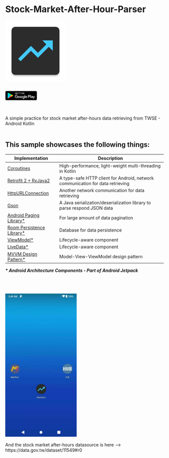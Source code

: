 # Stock-Market-After-Hour-Parser
[<img align="center" src ="app/src/main/res/mipmap-xxxhdpi/ic_app_icon.png">](https://play.google.com/store/apps/details?id=com.shigaga.makitonoto)<br>
<br>

[<img src="app/src/main/res/mipmap-xxxhdpi/googleplay_logo.png" width="20%" height="20%" align="center" valign="center">](https://play.google.com/store/apps/details?id=com.shigaga.makitonoto)<br>
<br>
<br>

A simple practice for stock market after-hours data retrieving from TWSE  - Android Kotlin
<br>
<br>

## This sample showcases the following things:

| Implementation | Description |
| --- | --- |
| [Coroutines](https://www.youtube.com/watch?v=BOHK_w09pVA) | High-performance, light-weight multi-threading in Kotlin |
| [Retrofit 2 + RxJava2](https://square.github.io/retrofit/) | A type-safe HTTP client for Android, network communication for data retrieving |
| [HttpURLConnection](https://developer.android.com/reference/java/net/HttpURLConnection) | Another network communication for data retrieving |
| [Gson](https://github.com/google/gson) | A Java serialization/deserialization library to parse respond JSON data |
| [Android Paging Library*](https://www.youtube.com/watch?v=QVMqCRs0BNA) | For large amount of data pagination |
| [Room Persistence Library*](https://www.youtube.com/watch?v=SKWh4ckvFPM) | Database for data persistence |
| [ViewModel*](https://www.youtube.com/watch?v=5qlIPTDE274&t=37s) | Lifecycle-aware component |
| [LiveData*](https://www.youtube.com/watch?v=OMcDk2_4LSk)| Lifecycle-aware component |
| [MVVM Design Pattern*](https://medium.com/upday-devs/android-architecture-patterns-part-3-model-view-viewmodel-e7eeee76b73b) | Model-View-ViewModel design pattern |

___* Android Architecture Components - Part of Android Jetpack___

<br>
<br>
<br>
<img src="app/src/main/res/mipmap-xxxhdpi/AfterHoursDemo.gif" width="45%" height="45%" align="center" valign="center">
<br>
<br>
And the stock market after-hours datasource is here --> https://data.gov.tw/dataset/11549#r0 


<br>
<br>
<br>
<br>
<br>

